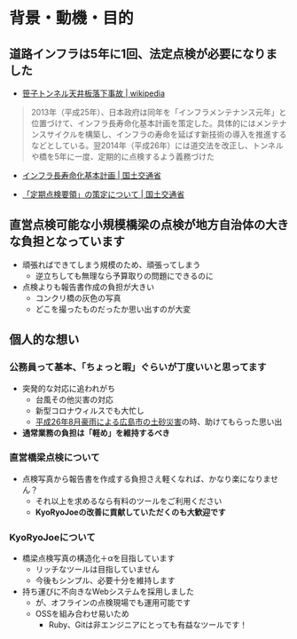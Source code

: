 背景・動機・目的
================


道路インフラは5年に1回、法定点検が必要になりました
-------------------------------------------------

* [笹子トンネル天井板落下事故 | wikipedia](https://ja.wikipedia.org/wiki/笹子トンネル天井板落下事故)

> 2013年（平成25年）、日本政府は同年を「インフラメンテナンス元年」と位置づけて、インフラ長寿命化基本計画を策定した。具体的にはメンテナンスサイクルを構築し、インフラの寿命を延ばす新技術の導入を推進するなどとしている。翌2014年（平成26年）には道交法を改正し、トンネルや橋を5年に一度、定期的に点検するよう義務づけた

* [インフラ長寿命化基本計画 | 国土交通省](https://www.mlit.go.jp/sogoseisaku/sosei_point_mn_000010.html)

* [「定期点検要領」の策定について | 国土交通省](
https://www.mlit.go.jp/report/press/road01_hh_000429.html)


直営点検可能な小規模橋梁の点検が地方自治体の大きな負担となっています
--------------------------------------------------------------------

* 頑張ればできてしまう規模のため、頑張ってしまう
  * 逆立ちしても無理なら予算取りの問題にできるのに
* 点検よりも報告書作成の負担が大きい
  * コンクリ橋の灰色の写真
  * どこを撮ったものだったか思い出すのが大変


個人的な想い
------------

### 公務員って基本、「ちょっと暇」ぐらいが丁度いいと思ってます

* 突発的な対応に追われがち
  * 台風その他災害の対応
  * 新型コロナウィルスでも大忙し
  * [平成26年8月豪雨による広島市の土砂災害](https://ja.wikipedia.org/wiki/平成26年8月豪雨による広島市の土砂災害)の時、助けてもらった思い出
* **通常業務の負担は「軽め」を維持するべき**

### 直営橋梁点検について

* 点検写真から報告書を作成する負担さえ軽くなれば、かなり楽になりません？
  * それ以上を求めるなら有料のツールをご利用ください
  * **KyoRyoJoeの改善に貢献していただくのも大歓迎です**

### KyoRyoJoeについて

* 橋梁点検写真の構造化＋αを目指しています
  * リッチなツールは目指していません
  * 今後もシンプル、必要十分を維持します
* 持ち運びに不向きなWebシステムを採用しました
  * が、オフラインの点検現場でも運用可能です
  * OSSを組み合わせ易いため
    * Ruby、Gitは非エンジニアにとっても有益なツールです！
